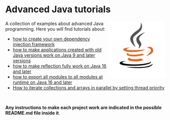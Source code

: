 # Advanced Java tutorials
<a href="https://jjbrt.github.io/advanced-java-tutorials/">
<img src="https://raw.githubusercontent.com/JJBRT/advanced-java-tutorials/master/docs/Java-logo.png" alt="Java-logo.png" height="180px" align="right"/>
</a>

A collection of examples about advanced Java programming. Here you will find tutorials about:

* [how to create your own dependency injection framework](https://dev.to/bw_software/how-to-create-your-own-dependency-injection-framework-o2l)
* [how to make applications created with old Java versions work on Java 9 and later versions](https://dev.to/bw_software/making-applications-created-with-old-java-versions-work-on-java-9-and-later-versions-19ld)
* [how to make reflection fully work on Java 16 and later](https://dev.to/jjbrt/how-to-make-reflection-fully-work-on-jdk-16-and-later-ihp)
* [how to export all modules to all modules at runtime on Java 16 and later](https://dev.to/jjbrt/how-to-avoid-resorting-to-add-exports-and-add-opens-in-jdk-16-and-later-j3m)
* [How to iterate collections and arrays in parallel by setting thread priority](https://dev.to/bw_software/iterating-collections-and-arrays-in-parallel-5acg)

<br/>

**Any instructions to make each project work are indicated in the possible README.md file inside it**.